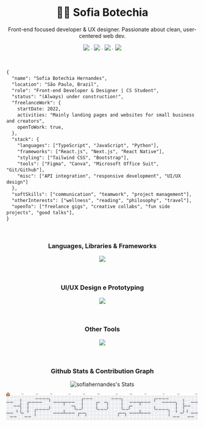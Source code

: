 <div align="center">
	<h1>👩‍💻 Sofia Botechia</h1>
	<p align="center">
    		Front-end focused developer & UX designer. Passionate about clean, user-centered web dev.<br/>
	    	<div>
			<a href="https://github.com/sofiahernandes"><img height="30px" src="https://skillicons.dev/icons?i=github"/></a><span> ∙ </span>
		      	<a href="https://www.linkedin.com/in/sofiahernandes"><img height="30px" src="https://skillicons.dev/icons?i=linkedin"/></a><span> ∙ </span>
		      	<a href="mailto:sofiahernandes.dev@gmail.com"><img height="30px" src="https://skillicons.dev/icons?i=gmail"/></a><span> ∙ </span>
		      	<a href="https://www.instagram.com/sofiabotechiaa/"><img height="30px" src="https://skillicons.dev/icons?i=instagram"/></a>
	    	</div>
  	</p>
</div>
<br/>

```
{
  "name": "Sofia Botechia Hernandes",
  "location": "São Paulo, Brazil",
  "role": "Front-end Developer & Designer | CS Student",
  "status": "(Always) under construction!",
  "freelanceWork": {
	startDate: 2022,
	activities: "Mainly landing pages and websites for small business and creators",
	openToWork: true,
  },
  "stack": {
    "languages": ["TypeScript", "JavaScript", "Python"],
    "frameworks": ["React.js", "Next.js", "React Native"],
    "styling": ["Tailwind CSS", "Bootstrap"],
    "tools": ["Figma", "Canva", "Microsoft Office Suit", "Git/Github"],
    "misc": ["API integration", "responsive development", "UI/UX design"]
  },
  "softSkills": ["communication", "teamwork", "project management"],
  "otherInterests": ["wellness", "reading", "philosophy", "travel"],
  "openTo": ["freelance gigs", "creative collabs", "fun side projects", "good talks"],
}
```
<br/>

<div align="center">
	<h3>Languages, Libraries & Frameworks</h3>
	<p align="center">
	  <a href="https://skillicons.dev">
	    <img src="https://skillicons.dev/icons?i=ts,js,html,css,react,next,nodejs,py&perline=4" />
	  </a>
	</p>
	<br/>
	<h3>UI/UX Design e Prototyping</h3>
	<p align="center">
	  <a href="https://skillicons.dev">
	    <img src="https://skillicons.dev/icons?i=figma,bootstrap,tailwind,materialui" />
	  </a>
	</p>
	</br>
	<h3>Other Tools</h3>
	<p align="center">
	  <a href="https://skillicons.dev">
	    <img src="https://skillicons.dev/icons?i=git,github,vscode,pycharm" />
	  </a>
	</p>
</div>
<br/>

<div align="center">
	<h3>Github Stats & Contribution Graph</h3>

![sofiahernandes's Stats](https://github-readme-stats.vercel.app/api?username=sofiahernandes&theme=prussian&show_icons=true&hide_border=true&count_private=true)

<picture>
    <source media="(prefers-color-scheme: dark)" srcset="https://raw.githubusercontent.com/sofiahernandes/sofiahernandes/output/pacman-contribution-graph-dark.svg">
    <source media="(prefers-color-scheme: light)" srcset="https://raw.githubusercontent.com/sofiahernandes/sofiahernandes/output/pacman-contribution-graph.svg">
    <img alt="pacman contribution graph" src="https://raw.githubusercontent.com/sofiahernandes/sofiahernandes/output/pacman-contribution-graph.svg">
</picture>
</div>
